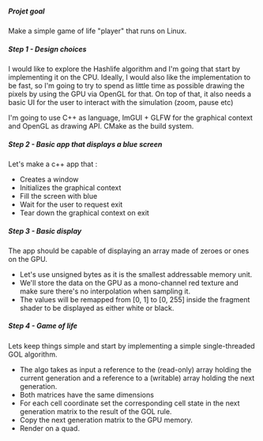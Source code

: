 ##### Projet goal

Make a simple game of life "player" that runs on Linux.


##### Step 1 - Design choices

I would like to explore the Hashlife algorithm and I'm going that start by implementing it on the CPU.
Ideally, I would also like the implementation to be fast, so I'm going to try to spend as little time as possible drawing the pixels by using the GPU via OpenGL for that.
On top of that, it also needs a basic UI for the user to interact with the simulation (zoom, pause etc)

I'm going to use C++ as language, ImGUI + GLFW for the graphical context and OpenGL as drawing API. CMake as the build system.

##### Step 2 - Basic app that displays a blue screen

Let's make a c++ app that :

* Creates a window
* Initializes the graphical context
* Fill the screen with blue
* Wait for the user to request exit
* Tear down the graphical context on exit

##### Step 3 - Basic display

The app should be capable of displaying an array made of zeroes or ones on the GPU.

* Let's use unsigned bytes as it is the smallest addressable memory unit.
* We'll store the data on the GPU as a mono-channel red texture and make sure there's no interpolation when sampling it.
* The values will be remapped from [0, 1] to [0, 255] inside the fragment shader to be displayed as either white or black.


##### Step 4 - Game of life

Lets keep things simple and start by implementing a simple single-threaded GOL algorithm.

* The algo takes as input a reference to the (read-only) array holding the current generation and a reference to a (writable) array holding the next generation.
* Both matrices have the same dimensions
* For each cell coordinate set the corresponding cell state in the next generation matrix to the result of the GOL rule.
* Copy the next generation matrix to the GPU memory.
* Render on a quad.
